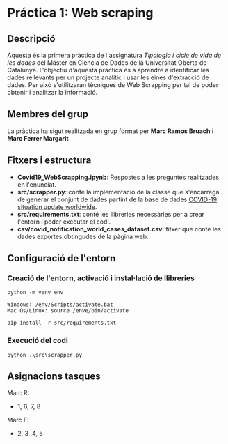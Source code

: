 # Práctica 1: Web scraping

## Descripció

Aquesta és la primera pràctica de l'assignatura _Tipologia i cicle de vida de les dades_ del Màster en Ciència de Dades de la Universitat Oberta de Catalunya. L'objectiu d'aquesta pràctica és a aprendre a identificar les dades rellevants per un projecte analític i usar les eines d'extracció de dades. Per això s'utilitzaran tècniques de Web Scrapping per tal de poder obtenir i analitzar la informació.

## Membres del grup

La pràctica ha sigut realitzada en grup format per  **Marc Ramos Bruach** i **Marc Ferrer Margarit**

## Fitxers i estructura

* **Covid19_WebScrapping.ipynb**: Respostes a les preguntes realitzades en l'enunciat.
* **src/scrapper.py**: conté la implementació de la classe que s'encarrega de generar el conjunt de dades partint de la base de dades [COVID-19 situation update worldwide](https://www.ecdc.europa.eu/en/geographical-distribution-2019-ncov-cases).
* **src/requirements.txt**: conté les llibreries necessàries per a crear l'entorn i poder executar el codi.
* **csv/covid_notification_world_cases_dataset.csv**: fitxer que conté les dades exportes obtingudes de la pàgina web.

## Configuració de l'entorn

### Creació de l'entorn, activació i instal·lació de llibreries
```
python -m venv env

Windows: /env/Scripts/activate.bat
Mac Os/Linux: source /enve/bin/activate

pip install -r src/requirements.txt
```

### Execució del codi

```
python .\src\scrapper.py
```

## Asignacions tasques
Marc R:
 - 1, 6, 7, 8


Marc F:
 - 2, 3 ,4, 5
